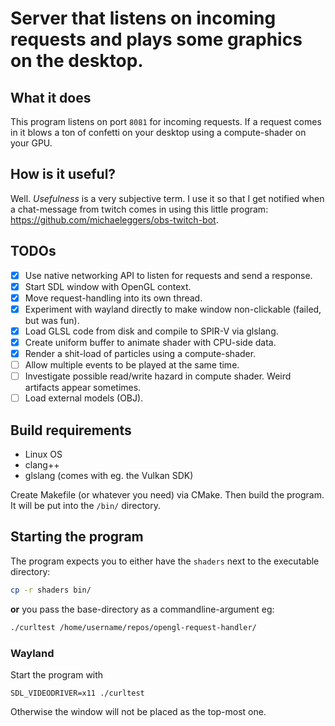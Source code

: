 # Server that listens on incoming requests and plays some graphics on the desktop.

## What it does

This program listens on port `8081` for incoming requests. If a request comes in
it blows a ton of confetti on your desktop using a compute-shader on your GPU.

## How is it useful?

Well. *Usefulness* is a very subjective term. I use it so that
I get notified when a chat-message from twitch comes in using this little program:
https://github.com/michaeleggers/obs-twitch-bot.

## TODOs

- [x] Use native networking API to listen for requests and send a response.
- [x] Start SDL window with OpenGL context.
- [x] Move request-handling into its own thread.
- [x] Experiment with wayland directly to make window non-clickable (failed, but was fun).
- [x] Load GLSL code from disk and compile to SPIR-V via glslang.
- [x] Create uniform buffer to animate shader with CPU-side data.
- [x] Render a shit-load of particles using a compute-shader.
- [ ] Allow multiple events to be played at the same time.
- [ ] Investigate possible read/write hazard in compute shader. Weird artifacts appear sometimes.
- [ ] Load external models (OBJ).

## Build requirements

- Linux OS
- clang++
- glslang (comes with eg. the Vulkan SDK)

Create Makefile (or whatever you need) via CMake. Then build the program. It will be put into the `/bin/` directory.

## Starting the program

The program expects you to either have the `shaders` next to the executable directory:

```bash
cp -r shaders bin/
```

**or** you pass the base-directory as a commandline-argument eg:

```bash
./curltest /home/username/repos/opengl-request-handler/
```

### Wayland

Start the program with
```
SDL_VIDEODRIVER=x11 ./curltest
```
Otherwise the window will not be placed as the top-most one.



